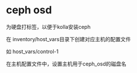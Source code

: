 # ceph osd
为硬盘打标签，以便于kolla安装ceph

在 inventory/host_vars目录下创建对应主机的配置文件

如 host_vars/control-1

在主机配置文件中，设置主机用于ceph_osd的磁盘名

